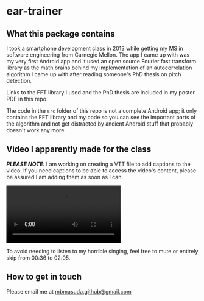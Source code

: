 # ear-trainer


## What this package contains

I took a smartphone development class in 2013 while getting my MS in software
engineering from Carnegie Mellon. The app I came up with was my very first
Android app and it used an open source Fourier fast transform library as the
math brains behind my implementation of an autocorrelation algorithm I came
up with after reading someone's PhD thesis on pitch detection.

Links to the FFT library I used and the PhD thesis are included in my poster PDF
in this repo.

The code in the `src` folder of this repo is not a complete Android app; it
only contains the FFT library and my code so you can see the important parts
of the algorithm and not get distracted by ancient Android stuff that probably
doesn't work any more.


## Video I apparently made for the class

***PLEASE NOTE:*** I am working on creating a VTT file to add captions to the
video. If you need captions to be able to access the video's content, please
be assured I am adding them as soon as I can.

![Ear Trainer demo video](./EarTrainer.mp4)

To avoid needing to listen to my horrible singing, feel free to mute or entirely
skip from 00:36 to 02:05.


## How to get in touch

Please email me at <mbmasuda.github@gmail.com>
